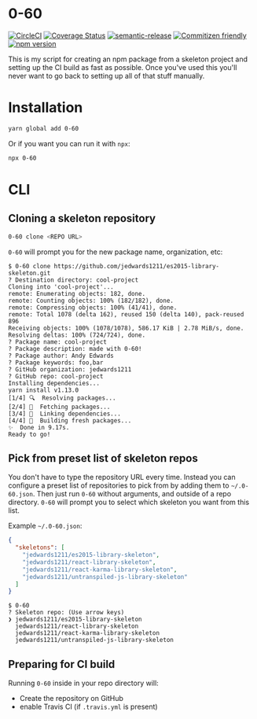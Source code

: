 # 0-60

[![CircleCI](https://circleci.com/gh/jedwards1211/0-60.svg?style=svg)](https://circleci.com/gh/jedwards1211/0-60)
[![Coverage Status](https://codecov.io/gh/jedwards1211/0-60/branch/master/graph/badge.svg)](https://codecov.io/gh/jedwards1211/0-60)
[![semantic-release](https://img.shields.io/badge/%20%20%F0%9F%93%A6%F0%9F%9A%80-semantic--release-e10079.svg)](https://github.com/semantic-release/semantic-release)
[![Commitizen friendly](https://img.shields.io/badge/commitizen-friendly-brightgreen.svg)](http://commitizen.github.io/cz-cli/)
[![npm version](https://badge.fury.io/js/es2015-library-skeleton.svg)](https://badge.fury.io/js/es2015-library-skeleton)

This is my script for creating an npm package from a skeleton project and
setting up the CI build as fast as possible. Once you've used this you'll never
want to go back to setting up all of that stuff manually.

# Installation

```sh
yarn global add 0-60
```

Or if you want you can run it with `npx`:

```sh
npx 0-60
```

# CLI

## Cloning a skeleton repository

```sh
0-60 clone <REPO URL>
```

`0-60` will prompt you for the new package name, organization, etc:

```
$ 0-60 clone https://github.com/jedwards1211/es2015-library-skeleton.git
? Destination directory: cool-project
Cloning into 'cool-project'...
remote: Enumerating objects: 182, done.
remote: Counting objects: 100% (182/182), done.
remote: Compressing objects: 100% (41/41), done.
remote: Total 1078 (delta 162), reused 150 (delta 140), pack-reused 896
Receiving objects: 100% (1078/1078), 586.17 KiB | 2.78 MiB/s, done.
Resolving deltas: 100% (724/724), done.
? Package name: cool-project
? Package description: made with 0-60!
? Package author: Andy Edwards
? Package keywords: foo,bar
? GitHub organization: jedwards1211
? GitHub repo: cool-project
Installing dependencies...
yarn install v1.13.0
[1/4] 🔍  Resolving packages...
[2/4] 🚚  Fetching packages...
[3/4] 🔗  Linking dependencies...
[4/4] 🔨  Building fresh packages...
✨  Done in 9.17s.
Ready to go!
```

## Pick from preset list of skeleton repos

You don't have to type the repository URL every time. Instead you can configure
a preset list of repositories to pick from by adding them to `~/.0-60.json`.
Then just run `0-60` without arguments, and outside of a repo directory.
`0-60` will prompt you to select which skeleton you want from this list.

Example `~/.0-60.json`:

```json
{
  "skeletons": [
    "jedwards1211/es2015-library-skeleton",
    "jedwards1211/react-library-skeleton",
    "jedwards1211/react-karma-library-skeleton",
    "jedwards1211/untranspiled-js-library-skeleton"
  ]
}
```

```
$ 0-60
? Skeleton repo: (Use arrow keys)
❯ jedwards1211/es2015-library-skeleton
  jedwards1211/react-library-skeleton
  jedwards1211/react-karma-library-skeleton
  jedwards1211/untranspiled-js-library-skeleton
```

## Preparing for CI build

Running `0-60` inside in your repo directory will:

- Create the repository on GitHub
- enable Travis CI (if `.travis.yml` is present)
